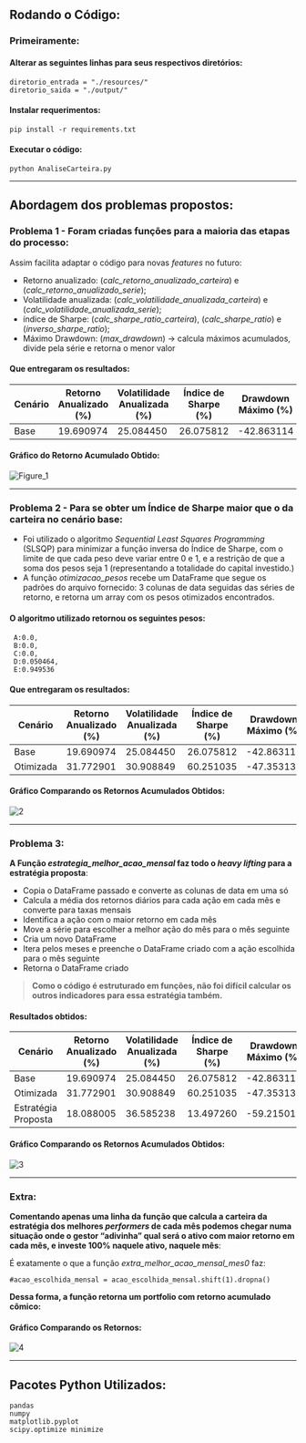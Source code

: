 
## Rodando o Código:

### Primeiramente:

#### Alterar as seguintes linhas para seus respectivos diretórios:
```
diretorio_entrada = "./resources/"
diretorio_saida = "./output/"
```

#### Instalar requerimentos:
```
pip install -r requirements.txt
```

#### Executar o código:
```
python AnaliseCarteira.py
```
---

## Abordagem dos problemas propostos:

### Problema 1 - Foram criadas funções para a maioria das etapas do processo:

Assim facilita adaptar o código para novas _features_ no futuro:
- Retorno anualizado: (_calc_retorno_anualizado_carteira_) e (_calc_retorno_anualizado_serie_);
- Volatilidade anualizada: (_calc_volatilidade_anualizada_carteira_) e (_calc_volatilidade_anualizada_serie_);
- índice de Sharpe: (_calc_sharpe_ratio_carteira_), (_calc_sharpe_ratio_) e (_inverso_sharpe_ratio_);
- Máximo Drawdown: (_max_drawdown_) → calcula máximos acumulados, divide pela série e retorna o menor valor
#### **Que entregaram os resultados:**

| Cenário             | Retorno Anualizado (%) | Volatilidade Anualizada (%) | Índice de Sharpe (%) | Drawdown Máximo (%) |
|---------------------|------------------------|-----------------------------|----------------------|---------------------|
| Base                | 19.690974              | 25.084450                   | 26.075812            | -42.863114          |


#### **Gráfico do Retorno Acumulado Obtido:**
![Figure_1](https://github.com/rodrigomtorresba/AvalicaoSarpenEstagioRisco/assets/122982400/96244e9a-1a83-49da-be70-1de6b4c3aebd)

---
### Problema 2 - Para se obter um Índice de Sharpe maior que o da carteira no cenário base:
- Foi utilizado o algoritmo _Sequential Least Squares Programming_ (SLSQP) para minimizar a função inversa do Índice de Sharpe, com o limite de que cada peso deve variar entre 0 e 1, e a restrição de que a soma dos pesos seja 1 (representando a totalidade do capital investido.)
-  A função _otimizacao_pesos_ recebe um DataFrame que segue os padrões do arquivo fornecido: 3 colunas de data seguidas das séries de retorno, e retorna um array com os pesos otimizados encontrados.

#### O algoritmo utilizado retornou os seguintes pesos:
```
 A:0.0,
 B:0.0,
 C:0.0,
 D:0.050464,
 E:0.949536
```

#### **Que entregaram os resultados:**

| Cenário             | Retorno Anualizado (%) | Volatilidade Anualizada (%) | Índice de Sharpe (%) | Drawdown Máximo (%) |
|---------------------|------------------------|-----------------------------|----------------------|---------------------|
| Base                | 19.690974              | 25.084450                   | 26.075812            | -42.863114          |
| Otimizada           | 31.772901              | 30.908849                   | 60.251035            | -47.353132          |

#### **Gráfico Comparando os Retornos Acumulados Obtidos:**
![2](https://github.com/rodrigomtorresba/AvalicaoSarpenEstagioRisco/assets/122982400/8f5c3449-7fdb-4052-b032-845f7208cc43)

---
### Problema 3: 

**A Função _estrategia_melhor_acao_mensal_ faz todo o _heavy lifting_ para a estratégia proposta**:
- Copia o DataFrame passado e converte as colunas de data em uma só
- Calcula a média dos retornos diários para cada ação em cada mês e converte para taxas mensais
- Identifica a ação com o maior retorno em cada mês
- Move a série para escolher a melhor ação do mês para o mês seguinte
- Cria um novo DataFrame
- Itera pelos meses e preenche o DataFrame criado com a ação escolhida para o mês seguinte
- Retorna o DataFrame criado


>**Como o código é estruturado em funções, não foi difícil calcular os outros indicadores para essa estratégia também.**
#### Resultados obtidos:

| Cenário             | Retorno Anualizado (%) | Volatilidade Anualizada (%) | Índice de Sharpe (%) | Drawdown Máximo (%) |
|---------------------|------------------------|-----------------------------|----------------------|---------------------|
| Base                | 19.690974              | 25.084450                   | 26.075812            | -42.863114          |
| Otimizada           | 31.772901              | 30.908849                   | 60.251035            | -47.353132          |
| Estratégia Proposta | 18.088005              | 36.585238                   | 13.497260            | -59.215019          |       |
#### **Gráfico Comparando os Retornos Acumulados Obtidos:**
![3](https://github.com/rodrigomtorresba/AvalicaoSarpenEstagioRisco/assets/122982400/317bc199-343f-4ee7-9489-0578afbb8ab1)

---
### Extra:

**Comentando apenas uma linha da função que calcula a carteira da estratégia dos melhores _performers_ de cada mês podemos chegar numa situação onde o gestor “adivinha” qual será o ativo com maior retorno em cada mês, e investe 100% naquele ativo, naquele mês**:

É exatamente o que a função _extra_melhor_acao_mensal_mes0_ faz:

```
#acao_escolhida_mensal = acao_escolhida_mensal.shift(1).dropna()
```

**Dessa forma, a função retorna um portfolio com retorno acumulado cômico:**
#### **Gráfico Comparando os Retornos:**
![4](https://github.com/rodrigomtorresba/AvalicaoSarpenEstagioRisco/assets/122982400/ebd576e4-3ef2-4b0a-86f1-8172a28cefcb)

---

## Pacotes Python Utilizados:

```
pandas
numpy
matplotlib.pyplot
scipy.optimize minimize
```

